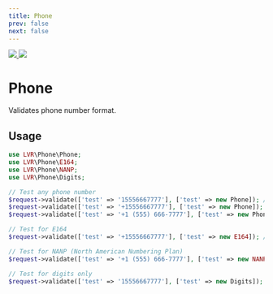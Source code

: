 ```yaml
---
title: Phone
prev: false
next: false
---
```


<badges repo="phone" authorLink="https://twitter.com/tylercd100" authorName="@tylercd100">
    <a href="https://scrutinizer-ci.com/g/laravel-validation-rules/phone/code-structure/master/code-coverage">
        <img src="https://img.shields.io/scrutinizer/coverage/g/laravel-validation-rules/phone.svg?style=flat-square">
    </a>
    <a href="https://scrutinizer-ci.com/g/laravel-validation-rules/phone">
        <img src="https://img.shields.io/scrutinizer/g/laravel-validation-rules/phone.svg?style=flat-square">
    </a>
</badges>


# Phone

Validates phone number format.

<installation repo="phone"></installation>

## Usage

```php
use LVR\Phone\Phone;
use LVR\Phone\E164;
use LVR\Phone\NANP;
use LVR\Phone\Digits;

// Test any phone number
$request->validate(['test' => '15556667777'], ['test' => new Phone]); // Pass!
$request->validate(['test' => '+15556667777'], ['test' => new Phone]); // Pass!
$request->validate(['test' => '+1 (555) 666-7777'], ['test' => new Phone]); // Pass!

// Test for E164
$request->validate(['test' => '+15556667777'], ['test' => new E164]); // Pass!

// Test for NANP (North American Numbering Plan)
$request->validate(['test' => '+1 (555) 666-7777'], ['test' => new NANP); // Pass!

// Test for digits only
$request->validate(['test' => '15556667777'], ['test' => new Digits]); // Pass!
```
